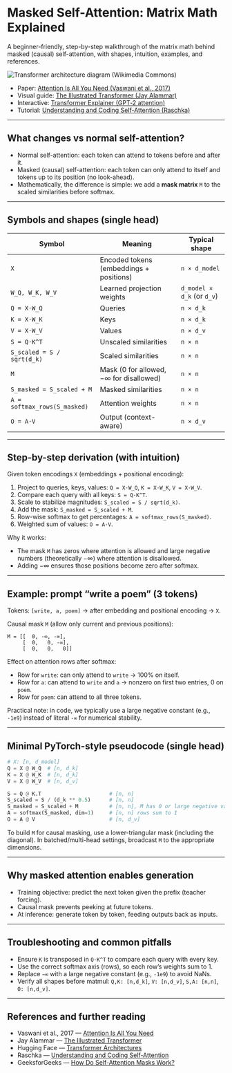 # Masked Self-Attention: Matrix Math Explained

A beginner-friendly, step-by-step walkthrough of the matrix math behind masked (causal) self-attention, with shapes, intuition, examples, and references.

![Transformer architecture diagram (Wikimedia Commons)](https://commons.wikimedia.org/wiki/Special:FilePath/Transformer%2C_full_architecture.png)

- Paper: [Attention Is All You Need (Vaswani et al., 2017)](https://arxiv.org/abs/1706.03762)
- Visual guide: [The Illustrated Transformer (Jay Alammar)](https://jalammar.github.io/illustrated-transformer/)
- Interactive: [Transformer Explainer (GPT‑2 attention)](https://poloclub.github.io/transformer-explainer/)
- Tutorial: [Understanding and Coding Self-Attention (Raschka)](https://magazine.sebastianraschka.com/p/understanding-and-coding-self-attention)

---

## What changes vs normal self-attention?

- Normal self-attention: each token can attend to tokens before and after it.
- Masked (causal) self-attention: each token can only attend to itself and tokens up to its position (no look-ahead).
- Mathematically, the difference is simple: we add a **mask matrix** `M` to the scaled similarities before softmax.

---

## Symbols and shapes (single head)

| Symbol | Meaning | Typical shape |
| --- | --- | --- |
| `X` | Encoded tokens (embeddings + positions) | `n × d_model` |
| `W_Q, W_K, W_V` | Learned projection weights | `d_model × d_k` (or `d_v`) |
| `Q = X·W_Q` | Queries | `n × d_k` |
| `K = X·W_K` | Keys | `n × d_k` |
| `V = X·W_V` | Values | `n × d_v` |
| `S = Q·K^T` | Unscaled similarities | `n × n` |
| `S_scaled = S / sqrt(d_k)` | Scaled similarities | `n × n` |
| `M` | Mask (0 for allowed, −∞ for disallowed) | `n × n` |
| `S_masked = S_scaled + M` | Masked similarities | `n × n` |
| `A = softmax_rows(S_masked)` | Attention weights | `n × n` |
| `O = A·V` | Output (context-aware) | `n × d_v` |

---

## Step-by-step derivation (with intuition)

Given token encodings `X` (embeddings + positional encoding):

1. Project to queries, keys, values: `Q = X·W_Q`, `K = X·W_K`, `V = X·W_V`.
1. Compare each query with all keys: `S = Q·K^T`.
1. Scale to stabilize magnitudes: `S_scaled = S / sqrt(d_k)`.
1. Add the mask: `S_masked = S_scaled + M`.
1. Row-wise softmax to get percentages: `A = softmax_rows(S_masked)`.
1. Weighted sum of values: `O = A·V`.

Why it works:

- The mask `M` has zeros where attention is allowed and large negative numbers (theoretically −∞) where attention is disallowed.
- Adding −∞ ensures those positions become zero after softmax.

---

## Example: prompt “write a poem” (3 tokens)

Tokens: `[write, a, poem]` → after embedding and positional encoding → `X`.

Causal mask `M` (allow only current and previous positions):

```text
M = [[  0, -∞, -∞],
     [  0,   0, -∞],
     [  0,   0,   0]]
```

Effect on attention rows after softmax:

- Row for `write`: can only attend to `write` → 100% on itself.
- Row for `a`: can attend to `write` and `a` → nonzero on first two entries, 0 on `poem`.
- Row for `poem`: can attend to all three tokens.

Practical note: in code, we typically use a large negative constant (e.g., `-1e9`) instead of literal `-∞` for numerical stability.

---

## Minimal PyTorch-style pseudocode (single head)

```python
# X: [n, d_model]
Q = X @ W_Q  # [n, d_k]
K = X @ W_K  # [n, d_k]
V = X @ W_V  # [n, d_v]

S = Q @ K.T                      # [n, n]
S_scaled = S / (d_k ** 0.5)      # [n, n]
S_masked = S_scaled + M          # [n, n], M has 0 or large negative values
A = softmax(S_masked, dim=1)     # [n, n] rows sum to 1
O = A @ V                        # [n, d_v]
```

To build `M` for causal masking, use a lower-triangular mask (including the diagonal). In batched/multi-head settings, broadcast `M` to the appropriate dimensions.

---

## Why masked attention enables generation

- Training objective: predict the next token given the prefix (teacher forcing).
- Causal mask prevents peeking at future tokens.
- At inference: generate token by token, feeding outputs back as inputs.

---

## Troubleshooting and common pitfalls

- Ensure `K` is transposed in `Q·K^T` to compare each query with every key.
- Use the correct softmax axis (rows), so each row’s weights sum to 1.
- Replace `−∞` with a large negative constant (e.g., `-1e9`) to avoid NaNs.
- Verify all shapes before matmul: `Q,K: [n,d_k]`, `V: [n,d_v]`, `S,A: [n,n]`, `O: [n,d_v]`.

---

## References and further reading

- Vaswani et al., 2017 — [Attention Is All You Need](https://arxiv.org/abs/1706.03762)
- Jay Alammar — [The Illustrated Transformer](https://jalammar.github.io/illustrated-transformer/)
- Hugging Face — [Transformer Architectures](https://huggingface.co/learn/llm-course/en/chapter1/6)
- Raschka — [Understanding and Coding Self-Attention](https://magazine.sebastianraschka.com/p/understanding-and-coding-self-attention)
- GeeksforGeeks — [How Do Self-Attention Masks Work?](https://www.geeksforgeeks.org/nlp/how-do-self-attention-masks-work/)
